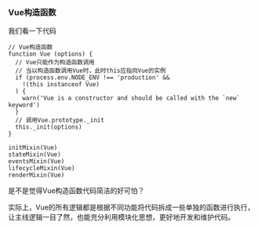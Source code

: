 ### Vue构造函数

我们看一下代码

```
// Vue构造函数
function Vue (options) {
  // Vue只能作为构造函数调用
  // 当以构造函数调用Vue时，此时this应指向Vue的实例
  if (process.env.NODE_ENV !== 'production' &&
    !(this instanceof Vue)
  ) {
    warn('Vue is a constructor and should be called with the `new` keyword')
  }
  // 调用Vue.prototype._init
  this._init(options)
}

initMixin(Vue)
stateMixin(Vue)
eventsMixin(Vue)
lifecycleMixin(Vue)
renderMixin(Vue)
```

是不是觉得Vue构造函数代码简洁的好可怕？

实际上，Vue的所有逻辑都是根据不同功能将代码拆成一些单独的函数进行执行，让主线逻辑一目了然，也能充分利用模块化思想，更好地开发和维护代码。
